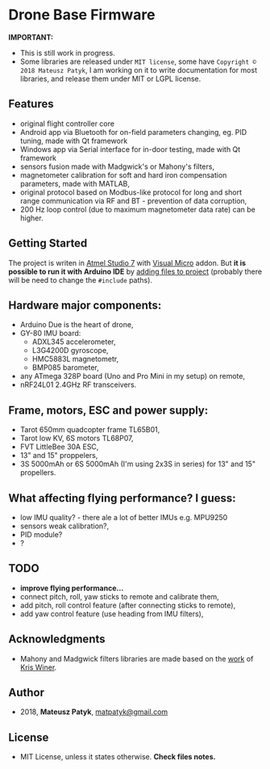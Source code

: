 # Drone Base Firmware

**IMPORTANT:**

- This is still work in progress.
- Some libraries are released under `MIT license`, some have `Copyright © 2018 Mateusz Patyk`, I am working on it to write documentation for most libraries, and release them under MIT or LGPL license.

## Features
- original flight controller core
- Android app via Bluetooth for on-field parameters changing, eg. PID tuning, made with Qt framework
- Windows app via Serial interface for in-door testing, made with Qt framework
- sensors fusion made with Madgwick's or Mahony's filters,
- magnetometer calibration for soft and hard iron compensation parameters, made with MATLAB,
- original protocol based on Modbus-like protocol for long and short range communication via RF and BT - prevention of data corruption,
- 200 Hz loop control (due to maximum magnetometer data rate) can be higher.

## Getting Started
The project is writen in [Atmel Studio 7](http://www.microchip.com/mplab/avr-support/atmel-studio-7) with [Visual Micro](https://www.visualmicro.com/) addon. But **it is possible to run it with Arduino IDE** by [adding files to project](https://www.arduino.cc/en/Guide/Environment#toc8) (probably there will be need to change the `#include` paths).

## Hardware major components:
- Arduino Due is the heart of drone,
- GY-80 IMU board:
  - ADXL345 accelerometer,
   - L3G4200D gyroscope,
   - HMC5883L magnetometr,
   - BMP085 barometer,
- any ATmega 328P board (Uno and Pro Mini in my setup) on remote,
- nRF24L01 2.4GHz RF transceivers.

## Frame, motors, ESC and power supply:
- Tarot 650mm quadcopter frame TL65B01,
- Tarot low KV, 6S motors TL68P07,
- FVT LittleBee 30A ESC,
- 13" and 15" proppelers,
- 3S 5000mAh or 6S 5000mAh (I'm using 2x3S in series) for 13" and 15" propellers.

## What affecting flying performance? I guess:
- low IMU quality? - there ale a lot of better IMUs e.g. MPU9250
- sensors weak calibration?,
- PID module?
- ?

## TODO
- **improve flying performance...**
- connect pitch, roll, yaw sticks to remote and calibrate them,
- add pitch, roll control feature (after connecting sticks to remote),
- add yaw control feature (use heading from IMU filters),
 
## Acknowledgments

* Mahony and Madgwick filters libraries are made based on the [work](https://github.com/kriswiner/GY-80) of [Kris Winer](https://github.com/kriswiner).

## Author 
* 2018, **Mateusz Patyk**, <matpatyk@gmail.com> 
 
## License 
- MIT License, unless it states otherwise. **Check files notes.**
